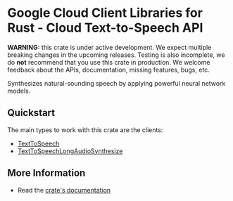 # Google Cloud Client Libraries for Rust - Cloud Text-to-Speech API

<!-- Code generated by sidekick. DO NOT EDIT. -->

**WARNING:** this crate is under active development. We expect multiple breaking
changes in the upcoming releases. Testing is also incomplete, we do **not**
recommend that you use this crate in production. We welcome feedback about the
APIs, documentation, missing features, bugs, etc.

Synthesizes natural-sounding speech by applying powerful neural network
models.

## Quickstart

The main types to work with this crate are the clients:

* [TextToSpeech]
* [TextToSpeechLongAudioSynthesize]

## More Information

* Read the [crate's documentation](https://docs.rs/google-cloud-texttospeech-v1/latest/google-cloud-texttospeech-v1)

[TextToSpeech]: https://docs.rs/google-cloud-texttospeech-v1/latest/google_cloud_texttospeech_v1/client/struct.TextToSpeech.html
[TextToSpeechLongAudioSynthesize]: https://docs.rs/google-cloud-texttospeech-v1/latest/google_cloud_texttospeech_v1/client/struct.TextToSpeechLongAudioSynthesize.html
